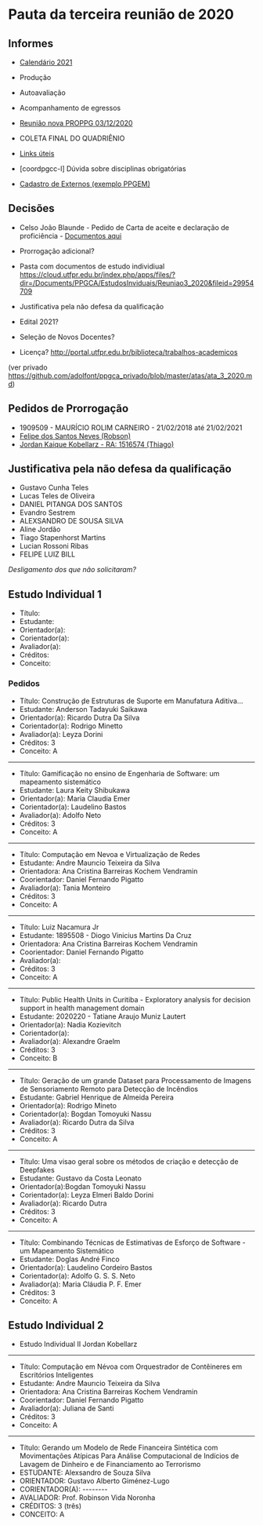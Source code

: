 # Pauta da terceira reunião de 2020

## Informes

- [Calendário 2021](https://portal.utfpr.edu.br/documentos/pesquisa-e-pos-graduacao/proppg/stricto-sensu/calendarios-2021-1)

- Produção

- Autoavaliação

- Acompanhamento de egressos

- [Reunião nova PROPPG 03/12/2020](https://docs.google.com/document/d/1KVkZNsh1JJOx0GNiLnCd_qaAVE9J-uTB12ulmjLejJ4/edit)

- COLETA FINAL DO QUADRIÊNIO

- [Links úteis](https://docs.google.com/document/d/1hbELDbRzsdoPpPYlJJrtcVjI8VKNuCM8yw-hjrwP5QI/edit?usp=sharing)

- \[coordpgcc-l\] Dúvida sobre disciplinas obrigatórias

- [Cadastro de Externos (exemplo PPGEM)](https://docs.google.com/forms/d/e/1FAIpQLScCDKtttik0alW0tFEtjyvqyHjJg2gCVi8KyXvctW3583mLgA/viewform?c=0&w=1)




## Decisões

- Celso João Blaunde - Pedido de Carta de aceite e declaração de proficiência - [Documentos aqui](https://cloud.utfpr.edu.br/index.php/s/rc1HSkdwY0sgNAE)


- Prorrogação adicional?

- Pasta com documentos de estudo individiual https://cloud.utfpr.edu.br/index.php/apps/files/?dir=/Documents/PPGCA/EstudosInviduais/Reuniao3_2020&fileid=29954709

- Justificativa pela não defesa da qualificação

- Edital 2021?

- Seleção de Novos Docentes?

- Licença? http://portal.utfpr.edu.br/biblioteca/trabalhos-academicos


(ver privado https://github.com/adolfont/ppgca_privado/blob/master/atas/ata_3_2020.md)

## Pedidos de Prorrogação

- 1909509 - MAURÍCIO ROLIM CARNEIRO - 21/02/2018 até 21/02/2021
- [Felipe dos Santos Neves (Robson)](https://cloud.utfpr.edu.br/index.php/s/RXHXt5F0vLWn3IE)
- [Jordan Kaique Kobellarz - RA: 1516574 (Thiago)](https://cloud.utfpr.edu.br/index.php/s/a3QAIpZUBhysUur)

## Justificativa pela não defesa da qualificação

- Gustavo Cunha Teles
- Lucas Teles de Oliveira
- DANIEL PITANGA DOS SANTOS
- Evandro Sestrem
- ALEXSANDRO DE SOUSA SILVA
- Aline Jordão
- Tiago Stapenhorst Martins
- Lucian Rossoni Ribas
- FELIPE LUIZ BILL

*Desligamento dos que não solicitaram?*




## Estudo Individual 1

- Título:
- Estudante:
- Orientador(a):
- Corientador(a):
- Avaliador(a):
- Créditos:
- Conceito:

### Pedidos

- Título:  Construção ̧de Estruturas de Suporte em Manufatura Aditiva...
- Estudante: Anderson Tadayuki Saikawa
- Orientador(a): Ricardo Dutra Da Silva
- Corientador(a): Rodrigo Minetto
- Avaliador(a): Leyza Dorini
- Créditos: 3
- Conceito: A

---

- Título: Gamificação no ensino de Engenharia de Software: um mapeamento sistemático
- Estudante: Laura Keity Shibukawa
- Orientador(a):  Maria Claudia Emer
- Corientador(a): Laudelino Bastos
- Avaliador(a): Adolfo Neto
- Créditos: 3
- Conceito: A

---

- Título: Computação em Nevoa e Virtualização de Redes
- Estudante: Andre Maurıcio Teixeira da Silva
- Orientadora: Ana Cristina Barreiras Kochem Vendramin
- Coorientador: Daniel Fernando Pigatto
- Avaliador(a): Tania Monteiro 
- Créditos: 3 
- Conceito: A

---

- Título: Luiz Nacamura Jr
- Estudante: 1895508 - Diogo Vinicius Martins Da Cruz
- Orientadora: Ana Cristina Barreiras Kochem Vendramin
- Coorientador: Daniel Fernando Pigatto
- Avaliador(a): 
- Créditos: 3 
- Conceito: A

---

- Título: Public Health Units in Curitiba - Exploratory analysis for decision support in health management domain
- Estudante: 2020220 - Tatiane Araujo Muniz Lautert
- Orientador(a): Nadia Kozievitch
- Corientador(a): 
- Avaliador(a): Alexandre Graelm
- Créditos: 3
- Conceito: B

---

- Título: Geração de um grande Dataset para Processamento de Imagens de Sensoriamento Remoto para Detecção de Incêndios
- Estudante: Gabriel Henrique de Almeida Pereira
- Orientador(a): Rodrigo Mineto
- Corientador(a): Bogdan Tomoyuki Nassu
- Avaliador(a): Ricardo Dutra da Silva
- Créditos: 3
- Conceito: A

---

- Título: Uma visao geral sobre os métodos de criação e detecção de  ̃Deepfakes
- Estudante: Gustavo da Costa Leonato
- Orientador(a):Bogdan Tomoyuki Nassu
- Corientador(a): Leyza Elmeri Baldo Dorini
- Avaliador(a): Ricardo Dutra
- Créditos: 3
- Conceito: A

---

- Título: Combinando Técnicas de Estimativas de Esforço de Software - um Mapeamento Sistemático
- Estudante: Doglas André Finco
- Orientador(a): Laudelino Cordeiro Bastos
- Corientador(a): Adolfo G. S. S. Neto
- Avaliador(a): Maria Cláudia P. F. Emer
- Créditos: 3
- Conceito: A

## Estudo Individual 2

- Estudo Individual II Jordan Kobellarz

---

- Título: Computação em Névoa com Orquestrador de Contêineres em Escritórios Inteligentes
- Estudante: Andre Maurıcio Teixeira da Silva
- Orientadora: Ana Cristina Barreiras Kochem Vendramin
- Coorientador: Daniel Fernando Pigatto
- Avaliador(a): Juliana de Santi
- Créditos: 3 
- Conceito: A

---

- Título: Gerando um Modelo de Rede Financeira Sintética com Movimentações
Atípicas Para Análise Computacional de Indícios de Lavagem de Dinheiro e
de Financiamento ao Terrorismo 
- ESTUDANTE: Alexsandro de Souza Silva
- ORIENTADOR: Gustavo Alberto Giménez-Lugo
- CORIENTADOR(A): --------
- AVALIADOR: Prof. Robinson Vida Noronha
- CRÉDITOS: 3 (três)
- CONCEITO: A
 
